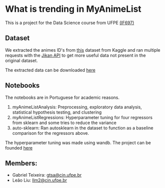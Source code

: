 # What is trending in MyAnimeList

This is a project for the Data Science course from UFPE [(IF697)](https://profluciano.github.io/cd/)

## Dataset

We extracted the animes ID's from [this](https://www.kaggle.com/marlesson/myanimelist-dataset-animes-profiles-reviews) dataset from Kaggle and ran multiple requests with the [Jikan API](https://jikan.moe) to get more useful data not present in the original dataset.

The extracted data can be downloaded [here](http://cin.ufpe.br/~llm2/newAnime.zip)

## Notebooks

The notebooks are in Portuguese for academic reasons.

1. myAnimeListAnalysis: Preprocessing, exploratory data analysis, statistical hypothesis testing, and clustering
2. myAnimeListRegressions: Hyperparameter tuning for four regressors from sklearn and some tries to reduce the variance
3. auto-sklearn: Ran autosklearn in the dataset to function as a baseline comparison for the regressors above.

The hyperparameter tuning was made using wandb. The project can be founded [here](https://wandb.ai/ds-gtsa-llm2/trending-mal)

## Members:

* Gabriel Teixeira: <gtsa@cin.ufpe.br>
* Leão Liu: <llm2@cin.ufpe.br>